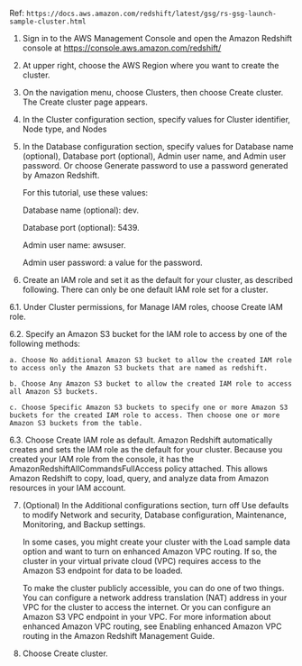Ref: ```https://docs.aws.amazon.com/redshift/latest/gsg/rs-gsg-launch-sample-cluster.html```

1. Sign in to the AWS Management Console and open the Amazon Redshift console at https://console.aws.amazon.com/redshift/

2. At upper right, choose the AWS Region where you want to create the cluster.

3. On the navigation menu, choose Clusters, then choose Create cluster. The Create cluster page appears.

4. In the Cluster configuration section, specify values for Cluster identifier, Node type, and Nodes

5. In the Database configuration section, specify values for Database name (optional), Database port (optional), Admin user name, and Admin user password. Or choose Generate password to use a password generated by Amazon Redshift.

    For this tutorial, use these values:

    Database name (optional): dev.

    Database port (optional): 5439.

    Admin user name: awsuser.

    Admin user password: a value for the password.

6. Create an IAM role and set it as the default for your cluster, as described following. There can only be one default IAM role set for a cluster.

6.1. Under Cluster permissions, for Manage IAM roles, choose Create IAM role.

6.2. Specify an Amazon S3 bucket for the IAM role to access by one of the following methods:

    a. Choose No additional Amazon S3 bucket to allow the created IAM role to access only the Amazon S3 buckets that are named as redshift.

    b. Choose Any Amazon S3 bucket to allow the created IAM role to access all Amazon S3 buckets.

    c. Choose Specific Amazon S3 buckets to specify one or more Amazon S3 buckets for the created IAM role to access. Then choose one or more Amazon S3 buckets from the table.

6.3. Choose Create IAM role as default. Amazon Redshift automatically creates and sets the IAM role as the default for your cluster.
    Because you created your IAM role from the console, it has the AmazonRedshiftAllCommandsFullAccess policy attached. This allows Amazon Redshift to copy, load, query, and analyze data from Amazon resources in your IAM account.

7. (Optional) In the Additional configurations section, turn off Use defaults to modify Network and security, Database configuration, Maintenance, Monitoring, and Backup settings.

    In some cases, you might create your cluster with the Load sample data option and want to turn on enhanced Amazon VPC routing. If so, the cluster in your virtual private cloud (VPC) requires access to the Amazon S3 endpoint for data to be loaded.

    To make the cluster publicly accessible, you can do one of two things. You can configure a network address translation (NAT) address in your VPC for the cluster to access the internet. Or you can configure an Amazon S3 VPC endpoint in your VPC. For more information about enhanced Amazon VPC routing, see Enabling enhanced Amazon VPC routing in the Amazon Redshift Management Guide.

8. Choose Create cluster.





